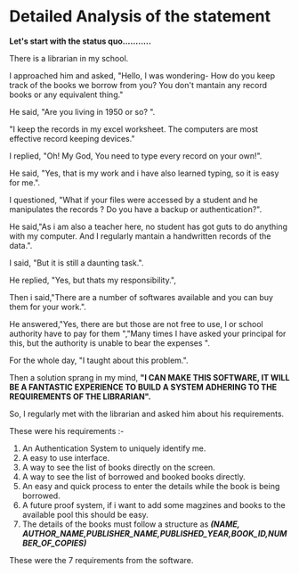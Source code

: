 # Detailed Analysis of the statement
**Let's start with the status quo...........**

There is a librarian in my school.

I approached him and asked, "Hello, I was wondering- How do you keep track of the books we borrow from you? You don't mantain any record books or any equivalent thing."

He said, "Are you living in 1950 or so? ".

"I keep the records in my excel worksheet. The computers are most effective record keeping devices."

I replied, "Oh! My God, You need to type every record on your own!".

He said, "Yes, that is my work and i have also learned typing, so it is easy for me.".

I questioned, "What if your files were accessed by a student and he manipulates the records ? Do you have a backup or authentication?".

He said,"As i am also a teacher here, no student has got guts to do anything with my computer. And I regularly mantain a handwritten records of the data.".

I said, "But it is still a daunting task.".

He replied, "Yes, but thats my responsibility.",

Then i said,"There are a number of softwares available and you can buy them for your work.".

He answered,"Yes, there are but those are not free to use, I or school authority have to pay for them ","Many times I have asked your principal for this, 
but the authority is unable to bear the expenses ".

For the whole day, "I taught about this problem.". 

Then a solution sprang in my mind, **"I CAN MAKE THIS SOFTWARE, IT WILL BE A FANTASTIC EXPERIENCE TO BUILD A SYSTEM ADHERING TO THE REQUIREMENTS OF THE LIBRARIAN".**

So, I regularly met with the librarian and asked him about his requirements.

These were his requirements :-
1. An Authentication System to uniquely identify me.
2. A easy to use interface.
3. A way to see the list of books directly on the screen.
4. A way to see the list of borrowed and booked books directly.
5. An easy and quick process to enter the details while the book is being borrowed.
6. A future proof system, if i want to add some magzines and books to the available pool this should be easy.
7. The details of the books must follow a structure as ___(NAME, AUTHOR_NAME,PUBLISHER_NAME,PUBLISHED_YEAR,BOOK_ID,NUMBER_OF_COPIES)___

These were the 7 requirements from the software.

         
